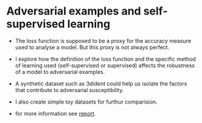 # Adversarial examples and self-supervised learning

* The loss function is supposed to be a proxy for the accuracy measure used to analyse a model. But this proxy is not always perfect.

* I explore how the definition of the loss function and the specific method of learning used (self-supervised or supervised) affects the robustness of a model to adversarial examples.

* A synthetic dataset such as 3dident could help us isolate the factors that contribute to adversarial susceptibility. 

* I also create simple toy datasets for furthur comparision.

* for more information see [report](https://github.com/kfarivar/Masters_thesis/blob/main/thesis.pdf).
